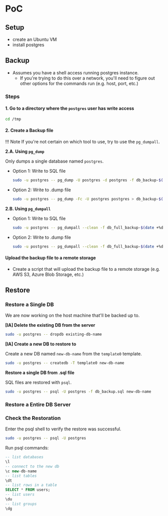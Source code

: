 # PoC

## Setup
- create an Ubuntu VM
- install postgres
<!-- - TODO: continue -->

## Backup

- Assumes you have a shell access running postgres instance.
    - If you're trying to do this over a network, you'll need to figure out other options for the commands run (e.g. host, port, etc.)


### Steps

#### 1. Go to a directory where the `postgres` user has write access


```bash
cd /tmp
```

#### 2. Create a Backup file

!!! Note If you're not certain on which tool to use, try to use the `pg_dumpall`.

**2.A. Using `pg_dump`**

Only dumps a single database named `postgres`. 

- Option 1: Write to SQL file
    ```bash
    sudo -u postgres -- pg_dump -U postgres -d postgres -f db_backup-$(date +%d-%m-%Y_%H-%M).sql
    ```
- Option 2: Write to .dump file
    ```bash
    sudo -u postgres -- pg_dump -Fc -U postgres postgres > db_backup-$(date +%d-%m-%Y_%H-%M).dump
    ```

**2.B. Using `pg_dumpall`**

- Option 1: Write to SQL file
    ```bash
    sudo -u postgres -- pg_dumpall --clean -f db_full_backup-$(date +%d-%m-%Y_%H-%M).sql
    ```
- Option 2: Write to .dump file
    ```bash
    sudo -u postgres -- pg_dumpall --clean -f db_full_backup-$(date +%d-%m-%Y_%H-%M).dump
    ```

#### Upload the backup file to a remote storage
- Create a script that will upload the backup file to a remote storage (e.g. AWS S3, Azure Blob Storage, etc.)




## Restore


### Restore a Single DB


We are now working on the host machine that'll be backed up to.

**[IA] Delete the existing DB from the server**
```bash
sudo -u postgres -- dropdb existing-db-name
```

**[IA] Create a new DB to restore to**

Create a new DB named `new-db-name` from the `template0` template.
```bash
sudo -u postgres -- createdb -T template0 new-db-name
```

**Restore a single DB from .sql file**

SQL files are restored with `psql`.

```bash
sudo -u postgres -- psql -U postgres -f db_backup.sql new-db-name 
```


### Restore a Entire DB Server
<!-- TODO: -->




### Check the Restoration

Enter the psql shell to verify the restore was successful.
```bash
sudo -u postgres -- psql -U postgres
```
Run psql commands:
```sql
-- list databases 
\l
-- connect to the new db
\c new-db-name
-- list tables
\dt
-- list rows in a table
SELECT * FROM users;
-- list users
\du
-- list groups
\dg
```



